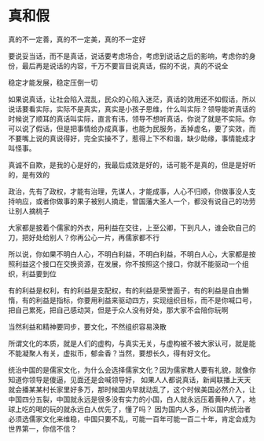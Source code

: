 # 真和假


<!--more-->

真的不一定善，真的不一定美，真的不一定好

要说妥当话，而不是真话，说话要考虑场合，考虑到说话之后的影响，考虑你的身份，最后再是说话的内容，千万不要盲目说真话，假的不说，真的不说全

稳定才能发展，稳定压倒一切

如果说真话，让社会陷入混乱，民众的心陷入迷茫，真话的效用还不如假话，所以说话要看实际，实际不是真实，真实是小孩子思维，什么叫实际？领导能听真话的时候说了顺耳的真话叫实际，直言有讳，领导不想听真话，你说了就是不实际。你可以说了假话，但是把事情给办成真事，也能为民服务，丢掉虚名，要了实效，而不要嘴上说的真说得好，完全实操不了，惹得上下不和谐，缺少助缘，事情能成才叫怪事。

真诚不自欺，是我的心是好的，我最后成效是好的，话可能不是真的，但是是好听的，是有效的

政治，先有了政权，才能有治理，先谋人，才能成事，人心不归顺，你做事没人支持响应，或者你做事的果子被别人摘走，曾国藩大圣人一个，都没有说自己的功劳让别人摘桃子

大家都是披着个儒家的外衣，用利益在交往，上至公卿，下到凡人，谁会砍自己的刀，把好处给别人？你再公心一片，再儒家都不行

所以说，你如果不明白人心，不明白利益，不明白利益，不明白人心，大家都是按照利益这个接口在交换资源，在发展，你不按照这个接口，你就不能驱动一个组织，利益要到位

有的利益是权利，有的利益是支配权，有的利益是荣誉面子，有的利益是自由懒惰，有的利益是指标，你要用利益来驱动四方，实现组织目标，而不是你喊口号，把自己累死，把自己感动哭，但是于众人没有好处，那大家不会陪你玩啊

当然利益和精神要同步，要文化，不然组织容易涣散

所谓文化的本质，就是人们的虚构，与真实无关，与虚构被不被大家认可，就是能不能凝聚人有关，虚拟币，郁金香？当然，要想长久，得有好文化。

统治中国的是儒家文化，为什么会选择儒家文化？因为儒家教人要有礼貌，就像你知道你领导是傻逼，见面还是会喊领导好，
如果人人都说真话，新闻联播上天天就会播某某村长家里好多万，那时候国内早就动乱了，这个时候美国必然介入，让中国四分五裂，中国就永远是很多没有实力的小国，白人就永远压着黄种人了，地球上吃的喝的玩的就永远白人优先了，懂了吗？
因为国内人多，所以国内统治者必须选儒家文化来维稳，中国只要不乱，可能一百年可能一百二十年，肯定会成为世界第一，你信不信？

